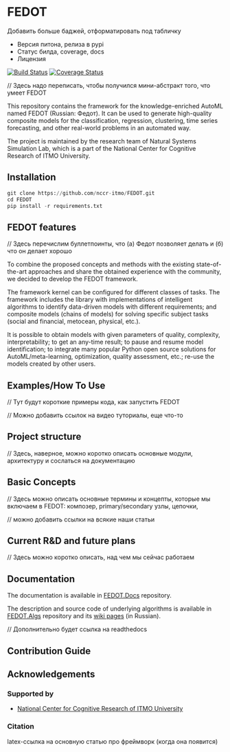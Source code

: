 # FEDOT

Добавить больше баджей, отформатировать под табличку

- Версия питона, релиза в pypi
- Статус билда, coverage, docs
- Лицензия

[![Build Status](https://travis-ci.com/nccr-itmo/FEDOT.svg?token=ABTJ8bEXZokRxF3wLrtJ&branch=master)](https://travis-ci.com/nccr-itmo/FEDOT) [![Coverage Status](https://coveralls.io/repos/github/nccr-itmo/FEDOT/badge.svg?branch=master)](https://coveralls.io/github/nccr-itmo/FEDOT?branch=master)



// Здесь надо переписать, чтобы получился мини-абстракт того, что умеет FEDOT

This repository contains the framework for the knowledge-enriched AutoML named FEDOT (Russian: Федот).
It can be used to generate high-quality composite models for the classification, regression, clustering, time series forecasting, and other real-world problems in an automated way.

The project is maintained by the research team of Natural Systems Simulation Lab, which is a part of the National Center for Cognitive Research of ITMO University.


## Installation

```python
git clone https://github.com/nccr-itmo/FEDOT.git
cd FEDOT
pip install -r requirements.txt
```
## FEDOT features


// Здесь перечислим буллетпоинты, что (а) Федот позволяет делать и (б) что он делает хорошо

To combine the proposed concepts and methods with the existing state-of-the-art approaches and share the obtained experience with the community, we decided to develop the FEDOT framework.

The framework kernel can be configured for different classes of tasks. The framework includes the library with implementations of intelligent algorithms to identify data-driven models with different requirements; and composite models (chains of models) for solving specific subject tasks (social and financial, metocean, physical, etc.).

It is possible to obtain models with given parameters of quality, complexity, interpretability; to get an any-time result; to pause and resume model identification; to integrate many popular Python open source solutions for AutoML/meta-learning, optimization, quality assessment, etc.; re-use the models created by other users.

## Examples/How To Use
// Тут будут короткие примеры кода, как запустить FEDOT

// Можно добавить ссылок на видео туториалы, еще что-то

## Project structure

// Здесь, наверное, можно коротко описать основные модули, архитектуру и сослаться на документацию


## Basic Concepts

// Здесь можно описать основные термины и концепты, которые мы включаем в FEDOT: композер, primary/secondary узлы, цепочки, 
 
// можно добавить ссылки на всякие наши статьи
 

## Current R&D and future plans

// Здесь можно коротко описать, над чем мы сейчас работаем 

## Documentation

The documentation is available in [FEDOT.Docs](https://itmo-nss-team.github.io/FEDOT.Docs) repository.

The description and source code of underlying algorithms is available in [FEDOT.Algs](https://github.com/ITMO-NSS-team/FEDOT.Algs) repository and its [wiki pages](https://github.com/ITMO-NSS-team/FEDOT.Algs/wiki) (in Russian).

// Дополнительно будет ссылка на readthedocs

## Contribution Guide

## Acknowledgements

### Supported by
- [National Center for Cognitive Research of ITMO University](https://actcognitive.org/)

### Citation

latex-ссылка на основную статью про фреймворк (когда она появится)